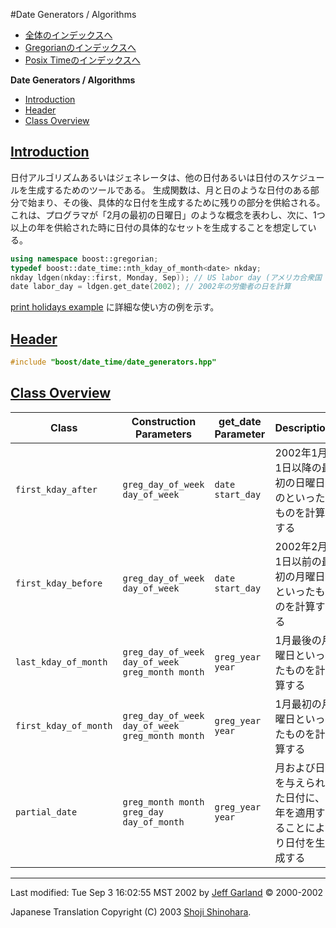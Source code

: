 #Date Generators / Algorithms

- [全体のインデックスへ](../date_time.md)
- [Gregorianのインデックスへ](./gregorian.md)
- [Posix Timeのインデックスへ](./posix_time.md)

**Date Generators / Algorithms**

- [Introduction](#introduction)
- [Header](#header)
- [Class Overview](#class-overview)


## <a name="introduction" href="#introduction">Introduction</a>
日付アルゴリズムあるいはジェネレータは、他の日付あるいは日付のスケジュールを生成するためのツールである。 生成関数は、月と日のような日付のある部分で始まり、その後、具体的な日付を生成するために残りの部分を供給される。 これは、プログラマが「2月の最初の日曜日」のような概念を表わし、次に、1つ以上の年を供給された時に日付の具体的なセットを生成することを想定している。

```cpp
using namespace boost::gregorian; 
typedef boost::date_time::nth_kday_of_month<date> nkday;
nkday ldgen(nkday::first, Monday, Sep)); // US labor day (アメリカ合衆国 労働者の日)
date labor_day = ldgen.get_date(2002); // 2002年の労働者の日を計算
```

[print holidays example](./print_holidays.cpp.md) に詳細な使い方の例を示す。


## <a name="header" href="#header">Header</a>

```cpp
#include "boost/date_time/date_generators.hpp" 
```


## <a name="class-overview" href="#class-overview">Class Overview</a>

| Class              | Construction Parameters    | get_date Parameter | Description | Example |
|--------------------|----------------------------|--------------------|-------------|---------|
| `first_kday_after`  | `greg_day_of_week day_of_week` | `date start_day` | 2002年1月1日以降の最初の日曜日のといったものを計算する | `first_kday_after fkaf(Monday);`<br/>`date d = fkaf.get_date(date(2002,Jan,1));//2002-Jan-07` |
| `first_kday_before` | `greg_day_of_week day_of_week` | `date start_day` | 2002年2月1日以前の最初の月曜日といったものを計算する | `first_kday_before fkbf(Monday);`<br/> `date d = fkbf.get_date(date(2002,Feb,1));//2002-Jan-28` |
| `last_kday_of_month` | `greg_day_of_week day_of_week`<br/> `greg_month month` | `greg_year year` | 1月最後の月曜日といったものを計算する | `last_kday_of_month lkm(Monday,Jan);`<br/>`date d = lkm.get_date(2002);//2002-Jan-28` |
| `first_kday_of_month` | `greg_day_of_week day_of_week`<br/> `greg_month month` | `greg_year year` | 1月最初の月曜日といったものを計算する | `first_kday_of_month fkm(Monday,Jan);`<br/>`date d = fkm.get_date(2002);//2002-Jan-07` |
| `partial_date` | `greg_month month`<br/>`greg_day day_of_month` | `greg_year year` | 月および日を与えられた日付に、年を適用することにより日付を生成する | `partial_date pd(Jan,1);`<br/> `date d = pd.get_date(2002);//2002-Jan-01` |


***
Last modified: Tue Sep 3 16:02:55 MST 2002 by [Jeff Garland](mailto:jeff@crystalclearsoftware.com) © 2000-2002 

Japanese Translation Copyright (C) 2003 [Shoji Shinohara](mailto:sshino@cppll.jp).

